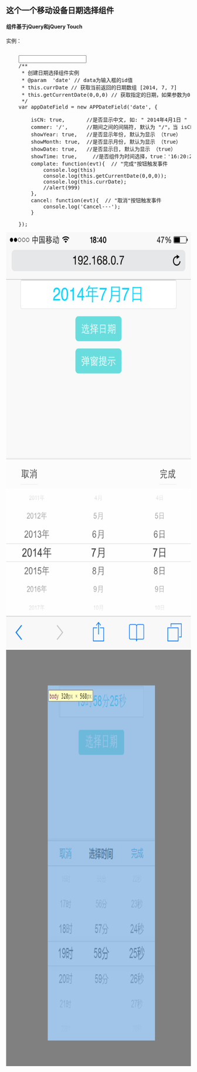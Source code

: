 
<h2>这个一个移动设备日期选择组件</h2>

<h4>组件基于jQuery和jQuery Touch</h4>

实例：
<pre>

	<input type="text" id="date" readonly class="date-input">
	/**
	 * 创建日期选择组件实例
	 * @param  'date' // data为输入框的id值
	 * this.currDate // 获取当前返回的日期数组 [2014, 7, 7]
	 * this.getCurrentDate(0,0,0) // 获取指定的日期，如果参数为0，则返回当前对应的值
	 */
	var appDateField = new APPDateField('date', {

	    isCN: true,       //是否显示中文, 如: " 2014年4月1日 "
	    commer: '/',      //期间之间的间隔符, 默认为 "/"，当 isCN为 true时, 这个设置失效
	    showYear: true,   //是否显示年份, 默认为显示 （true）
	    showMonth: true,  //是否显示月份, 默认为显示 （true）
	    showDate: true,   //是否显示日, 默认为显示 （true）
	    showTime: true,     //是否组件为时间选择，true：'16:20:25' 如果isCN为true，则："16时20分25秒".这个开启建议将isCN设置为false
	    complate: function(evt){  // "完成"按钮触发事件
	        console.log(this)
	        console.log(this.getCurrentDate(0,0,0));
	        console.log(this.currDate);
	        //alert(999)
	    },
	    cancel: function(evt){  // "取消"按钮触发事件
	        console.log('Cancel---');
	    }

	});
</pre>

<div class="preview">
	<img src="images/preview.png" height="1136" width="640" alt="">
	<img src="images/preview2.png" height="1136" width="640" alt="">
</div>